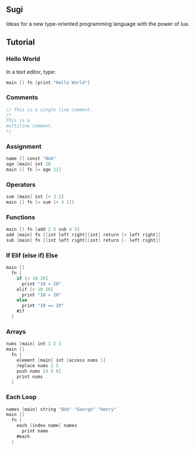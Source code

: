 ## Sugi

Ideas for a new type-oriented programming language with the power of lua.

## Tutorial

### Hello World

In a text editor, type: 

```v
main [] fn [print "Hello World"]
```

### Comments

```v
// This is a single line comment.
/* 
This is a
multiline comment. 
*/  
```

### Assignment

```v
name [] const "Bob"
age [main] int 20
main [] fn [= age 21]
```
### Operators
```v
sum [main] int [+ 3 2]
main [] fn [= sum [+ 4 1]]
```
### Functions
```v
main [] fn [add 2 5 sub 4 3]
add [main] fn [[int left right][int] return [+ left right]]
sub [main] fn [[int left right][int] return [- left right]]
```
### If Elif (else if) Else
```v
main []
  fn [
    if [< 10 20]
      print "10 < 20"
    elif [> 10 20]
      print "10 > 20"
    else
      print "10 == 20"
    #if
  ]
```
### Arrays
```v
nums [main] int 1 2 3
main []
  fn [
    element [main] int [access nums 1]
    replace nums 2 5
    push nums [4 5 6]
    print nums
  ]
```
### Each Loop
```v
names [main] string "Bob" "George" "Henry"
main []
  fn [
    each [index name] names
      print name
    #each
  ]
```
